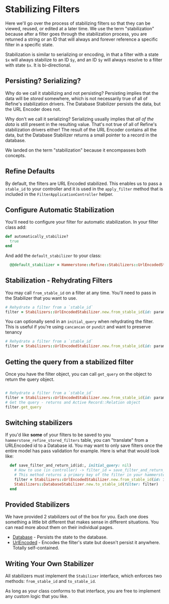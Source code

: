 
# Stabilizing Filters

Here we'll go over the process of stabilizing filters so that they can be viewed, reused, or edited at a later time. We use the term "stabilization" because after a filter goes through the stabilization process, you are returned a string or an ID that will always and forever reference a specific filter in a specific state. 

Stabilization is similar to serializing or encoding, in that a filter with a state `$x` will always stabilize to an ID `$y`, and an ID `$y` will always resolve to a filter with state `$x`. It is bi-directional.

## Persisting? Serializing?

Why do we call it stabilizing and not persisting? Persisting implies that the data will be _stored_ somewhere, which is not necessarily true of all of Refine's stabilization drivers. The Database Stabilizer persists the data, but the URL Encoder does not.

Why don't we call it serializing? Serializing usually implies that _all of the data_ is still present in the resulting value. That's not true of all of Refine's stabilization drivers either! The result of the URL Encoder contains all the data, but the Database Stabilizer returns a small pointer to a record in the database.

We landed on the term "stabilization" because it encompasses both concepts.


## Refine Defaults 

By default, the filters are URL Encoded stabilized. This enables us to pass a `stable_id` to your controller and it is used in the `apply_filter` method that is included in the `FilterApplicationController` helper.

## Configure Automatic Stabilization

You'll need to configure your filter for automatic stabilization. In your filter class add: 

```ruby
def automatically_stabilize?
  true
end
```

And add the `default_stabilizer` to your class: 
```ruby
  @@default_stabilizer = Hammerstone::Refine::Stabilizers::UrlEncodedStabilizer
```

## Stabilization - Rehydrating Filters 

You may call `from_stable_id` on a filter at any time. You'll need to pass in the Stabilizer that you want to use.

```ruby
# Rehydrate a filter from a `stable_id`
filter = Stabilizers::UrlEncodedStabilizer.new.from_stable_id(id: params[:stable_id])
```

You can optionally send in an `initial_query` when rehydrating the filter. This is useful if you're using `cancancan` or `pundit` and want to preserve tenancy

```ruby
# Rehydrate a filter from a `stable_id`
filter = Stabilizers::UrlEncodedStabilizer.new.from_stable_id(id: params[:stable_id], initial_query: initial_query)
```


## Getting the query from a stabilized filter

Once you have the filter object, you can call `get_query` on the object to return the query object. 
```ruby

# Rehydrate a filter from a `stable_id`
filter = Stabilizers::UrlEncodedStabilizer.new.from_stable_id(id: params[:stable_id])
# Get the query - returns and Active Record::Relation object 
filter.get_query
```

## Switching stabilizers
If you'd like **some** of your filters to be saved to you `hammerstone_refine_stored_filters` table, you can "translate" from a URLEncoded id to a Database id. You may want to only save filters once the entire model has pass validation for example. Here is what that would look like: 

```ruby
  def save_filter_and_return_id(id:, initial_query: nil)
    # How to use (in controller) -> filter_id = save_filter_and_return_id(id: params[:stable_id], intial_query: scope)
    # This method returns a primary key of the filter in your hammerstone_refine_stored_filters table which you can then add to your model
    filter = Stabilizers::UrlEncodedStabilizer.new.from_stable_id(id: id, initial_query: initial_query)
    Stabilizers::DatabaseStabilizer.new.to_stable_id(filter: filter)
  end
```


## Provided Stabilizers

We have provided 2 stabilizers out of the box for you. Each one does something a little bit different that makes sense in different situations. You can read more about them on their individual pages.

- [Database](/stabilizers/database) - Persists the state to the database.
- [UrlEncoded](/stabilizers/urlencoded) - Encodes the filter's state but doesn't persist it anywhere. Totally self-contained.

## Writing Your Own Stabilizer

All stabilizers must implement the `Stabilizer` interface, which enforces two methods: `from_stable_id` and `to_stable_id`.

As long as your class conforms to that interface, you are free to implement any custom logic that you like.